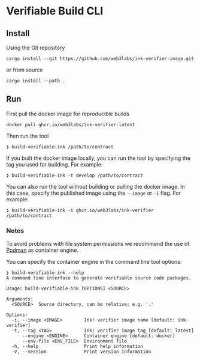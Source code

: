 # Verifiable Build CLI

## Install

Using the Git repository
```
cargo install --git https://github.com/web3labs/ink-verifier-image.git
```

or from source
```
cargo install --path .
```

## Run

First pull the docker image for reproducible builds
```
docker pull ghcr.io/web3labs/ink-verifier:latest
```

Then run the tool
```
❯ build-verifiable-ink /path/to/contract
```

If you built the docker image locally, you can run the tool by specifying the tag you used for building.
For example:
```
❯ build-verifiable-ink -t develop /path/to/contract
```

You can also run the tool without building or pulling the docker image. In this case, specify the published image using the `--image` or `-i` flag.
For example:
```
❯ build-verifiable-ink -i ghcr.io/web3labs/ink-verifier /path/to/contract
```

### Notes

To avoid problems with file system permissions we recommend the use of [Podman](https://podman.io/) as container engine.

You can specify the container engine in the command line tool options:
```
❯ build-verifiable-ink --help
A command line interface to generate verifiable source code packages.

Usage: build-verifiable-ink [OPTIONS] <SOURCE>

Arguments:
  <SOURCE>  Source directory, can be relative; e.g. '.'

Options:
  -i, --image <IMAGE>        Ink! verifier image name [default: ink-verifier]
  -t, --tag <TAG>            Ink! verifier image tag [default: latest]
      --engine <ENGINE>      Container engine [default: docker]
      --env-file <ENV_FILE>  Environment file
  -h, --help                 Print help information
  -V, --version              Print version information
```